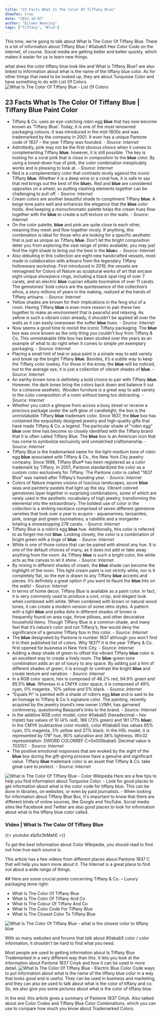 ```yaml
---
title: "23 Facts What Is The Color Of Tiffany Blue"
ShowToc: true 
date: "2022-10-07"
author: "Eileen Wearing" 
tags: ["Tiffany", "Blue"]
---
```


	
This time, we're going to talk about What Is The Color Of Tiffany Blue. There is a lot of information about Tiffany Blue / #0abab5 Hex Color Code on the internet, of course. Social media are getting better and better quickly, which makes it easier for us to learn new things.

what does the color tiffany blue look like and What is Tiffany Blue? are also linked to information about what is the name of the tiffany blue color. As for other things that need to be looked up, they are about Turquoise Color and have something to do with List Of Colors.
<img loading="lazy" src="https://adorable-home.com/wp-content/gallery/red-living-room-design-ideas/red-living-room-design-ideas-12.jpg" onerror="this.onerror=null;this.src='https://blogger.googleusercontent.com/img/a/AVvXsEhe7F7TRXHtjiKvHb5vS7DmnxvpHiDyoYyYvm1nHB3Qp2_w3BnM6A2eq4v7FYxCC9bfZt3a9vIMtAYEKUiaDQbHMg-ViyGmRIj39MLp0bGFfgfYw1Dc9q_H-T0wiTm3l0Uq42dETrN9eC8aGJ9_IORZsxST1AcLR7np1koOfcc7tnHa4S8Mwz_xD9d0=s16000';" alt="What Is The Color Of Tiffany Blue - List Of Colors" >

## 23 Facts What Is The Color Of Tiffany Blue | Tiffany Blue Paint Color
-   Tiffany & Co. uses an eye-catching robin egg **blue** that has now become known as ‘Tiffany Blue’. Today, it is one of the most renowned packaging colours. It was introduced in the mid-1800s and was trademarked by the company in 2001. It even has a unique Pantone code of 1837 – the year Tiffany was founded. - <cite>Source: Internet</cite>
-   Admittedly, pink may not be the first obvious choice when it comes to complementing Tiffany **blue**; however, it is still possible. The key is looking for a coral pink that is close in composition to the **blue** color. By using a toned-down hue of pink, the color combination inexplicably works and is pleasing to look at. - <cite>Source: Internet</cite>
-   Red is a complementary color that contrasts nicely against the iconic Tiffany **blue**. Whether it is a deep wine or a coral hue, it is safe to say that red brings out the best of the **blue**s. Red and **blue** are considered opposites on a wheel, so putting clashing elements together can be challenging to pull off. - <cite>Source: Internet</cite>
-   Cream colors are another beautiful shade to compliment Tiffany **blue**. A beige tone pairs well and enhances the elegance that the **blue** color holds. And keeping a monochromatic palette helps the cream hues flow together with the **blue** to create a soft texture on the walls. - <cite>Source: Internet</cite>
-   On the color palette, **blue** and pink are quite close to each other, meaning they mesh and flow together nicely. If anything, this combination is ideal for those who are looking for a specific aesthetic that is just as unique as Tiffany **blue**. Don’t let the bright composition deter you from exploring the vast range of pinks available; you may just find the right shade to bring out the best in the **blue**s. - <cite>Source: Internet</cite>
-   Also debuting in this collection are eight new handcrafted vessels, most made in collaboration with artisans from the legendary Tiffany hollowware workshop. First introduced in 2019, the vessels are reimagined for Colors of Nature as sculptural works of art that encase eight unique showpiece rings, including a black opal ring of over 7 carats, and an electric **blue** cuprian elbaite tourmaline of over 11 carats. The gemstones’ bold colors are the quintessence of the collection’s ethos, a story millions of years in the making, realized at the hands of Tiffany artisans. - <cite>Source: Internet</cite>
-   Yellow shades are known for their implications in the feng shui of a room. Having Tiffany **blue** is even more reason to pair these two together to make an environment that is peaceful and relaxing. As yellow is such a vibrant color already, it shouldn’t be applied all over the walls as it can easily overpower the softer **blue** hues. - <cite>Source: Internet</cite>
-   Now seems a good time to revisit the iconic Tiffany packaging. The **blue** box was once known as the only thing you couldn’t buy from Tiffany & Co. This unmistakable little box has been studied over the years as an example of what to do right when it comes to simple yet exemplary packaging. - <cite>Source: Internet</cite>
-   Placing a small hint of teal or aqua paint is a simple way to add variety and break up the bright Tiffany **blue**. Besides, it’s a subtle way to keep the Tiffany color lowkey. For those in the know, the **blue** will be noticed, but to the average eye, it is just a collection of vibrant shades of **blue**. - <cite>Source: Internet</cite>
-   An earthy brown tone is definitely a bold choice to pair with Tiffany **blue**. However, the dark tones bring the colors back down and balance it out for a cohesive aesthetic. Wooden furniture is a great way to add variety to the color composition of a room without being too distracting. - <cite>Source: Internet</cite>
-   Whether you catch a glimpse from across a busy street or receive a precious package under the soft glow of candlelight, the box is the unmistakable Tiffany **blue** trademark color. Since 1837, the **blue** box has contained the exquisitely designed jewelry and high-quality gifts that have made Tiffany & Co. a legend. The particular shade of "robin egg" **blue** over time has become so closely identified with the Tiffany brand that it is often called Tiffany Blue. The **blue** box is an American icon that has come to symbolize exclusivity and unmatched craftsmanship. - <cite>Source: Internet</cite>
-   Tiffany Blue is the trademarked name for the light-medium tone of robin egg **blue** associated with Tiffany & Co., the New York City jewelry company. Since 1998, Tiffany Blue® has been registered as a color trademark by Tiffany. In 2001, Pantone standardized the color as a custom color exclusively for Tiffany. The Pantone color is called "1837 Blue" was named after Tiffany’s founding year. - <cite>Source: Internet</cite>
-   Colors of Nature inspires visions of luscious landscapes, azure **blue** seas and painterly pastels that light up the sky. Vibrant colored gemstones layer together in surprising combinations, some of which are rarely used in the aesthetic vocabulary of high jewelry, transforming the elemental into the extraordinary. The boldest use of color in the collection is a striking necklace comprised of seven different gemstone varieties that took over a year to acquire - aquamarines; tanzanites; pink, orange and green tourmalines; a rubellite and a morganite - totaling a showstopping 278 carats. - <cite>Source: Internet</cite>
-   Tiffany Blue is a robin’s egg **blue** hue. Additionally, this color is referred to as forget-me-not **blue**. Looking closely, the color is a combination of bright green with a tinge of **blue**. - <cite>Source: Internet</cite>
-   White is one of those colors that can be paired with almost any hue. It is one of the default choices of many, as it does not add or take away anything from the room. As Tiffany **blue** is such a bright color, the white acts as the canvas to let it shine. - <cite>Source: Internet</cite>
-   By mixing in different shades of cream, the **blue** shade can become the highlight of the room. This light cream paint is not strictly white, nor is it completely flat, so the eye is drawn to any Tiffany **blue** accents and pieces. It’s definitely a great option if you want to flaunt the **blue** hits on the walls! - <cite>Source: Internet</cite>
-   In terms of home decor, Tiffany Blue is available as a paint color. In fact, it is very commonly used to produce a cool, crisp, and elegant look when combined with white. When combined with brown or natural wood tones, it can create a modern version of some retro styles. A pattern with a light **blue** and polka dots in different shades of brown is frequently found on area rugs, throw pillows, and other decorative household items. Though Tiffany Blue is a common shade, and many feel that it’s nature’s color and not Tiffany’s, few would deny the significance of a genuine Tiffany box in this color. - <cite>Source: Internet</cite>
-   The **blue** designated by Pantone is number 1837 although you won't find it in their published list of colors. Why 1837? It is the year Tiffany & Co. first opened for business in New York City. - <cite>Source: Internet</cite>
-   Adding a deep shade of green to offset the vibrant Tiffany **blue** color is an excellent way to create a lively room. The **blue**-green tone combination adds an air of luxury to any space. By adding just a hint of different shades of green, it is enough to contrast the bright **blue** and create texture and variation. - <cite>Source: Internet</cite>
-   In a RGB color space, hex is composed of 48.2% red, 94.9% green and 85.5% **blue**. Whereas in a CMYK color space, it is composed of 49% cyan, 0% magenta , 10% yellow and 5% black. - <cite>Source: Internet</cite>
-   “Equals Pi” is painted with a shade of robin’s egg **blue** and is said to be an homage to Tiffany & Co.’s signature color. The painting, recently acquired by the jewelry brand’s new owner LVMH, has garnered controversy, questioning Basquiat’s links to the brand. - <cite>Source: Internet</cite>
-   In the additive RGB color model, color #0abab5 (hexadecimal – hex triplet) has values of 10 (4% red), 186 (73% green) and 181 (71% **blue**). In the CMYK (subtractive color model), color #0abab5 has values 95% cyan, 0% magenta, 3% yellow and 27% black. In the HSL model, it is represented by 178° hue, 90% saturation and 38% lightness. Win32 representation: DWORD COLORREF C=0x005baba0. Decimal value is 703157. - <cite>Source: Internet</cite>
-   The positive emotional responses that are evoked by the sight of the **blue** box during the gift-giving process have a genuine and significant value. Tiffany **blue** trademark color is an asset that Tiffany & Co. take great care to protect. - <cite>Source: Internet</cite>


<img loading="lazy" src="https://thepigmint.com/wp-content/uploads/2016/06/DSC_0030-2.jpg" onerror="this.onerror=null;this.src='https://blogger.googleusercontent.com/img/a/AVvXsEhe7F7TRXHtjiKvHb5vS7DmnxvpHiDyoYyYvm1nHB3Qp2_w3BnM6A2eq4v7FYxCC9bfZt3a9vIMtAYEKUiaDQbHMg-ViyGmRIj39MLp0bGFfgfYw1Dc9q_H-T0wiTm3l0Uq42dETrN9eC8aGJ9_IORZsxST1AcLR7np1koOfcc7tnHa4S8Mwz_xD9d0=s16000';" alt="What Is The Color Of Tiffany Blue - Color Wikipedia" >
Here are a few tips to help you find information about Turquoise Color:
- Look for good places to get information about what is the color code for tiffany blue. This can be done in libraries, on websites, or even by paid journalists.
- When looking for information about Tiffany Blue Box, it's important to know that there are different kinds of online sources, like Google and YouTube. Social media sites like Facebook and Twitter are also good places to look for information about what is the tiffany blue color called.

### Video | What Is The Color Of Tiffany Blue
{{< youtube a1p5z3kMahE >}} 

To get the best information about Color Wikipedia, you should read to find out how true each source is.

This article has a few videos from different places about Pantone 1837 C that will help you learn more about it. The Internet is a great place to find out about a wide range of things.
<script async="async" data-cfasync="false" src="//normallydemandedalter.com/fe63df3c5408708b15d8dc3d9b206b31/invoke.js"></script>
<div id="container-fe63df3c5408708b15d8dc3d9b206b31"></div>
## Here are some crucial points concerning Tiffany & Co. – Luxury packaging done right:

- What Is The Color Of Tiffany Blue
- What Is The Color Of Tiffany And Co
- What Is The Colour Of Tiffany And Co
- What Is The Color Code For Tiffany Blue
- What Is The Closest Color To Tiffany Blue

 <img loading="lazy" src="https://www.architectureartdesigns.com/wp-content/uploads/2015/02/634-630x420.jpg" onerror="this.onerror=null;this.src='https://blogger.googleusercontent.com/img/a/AVvXsEhe7F7TRXHtjiKvHb5vS7DmnxvpHiDyoYyYvm1nHB3Qp2_w3BnM6A2eq4v7FYxCC9bfZt3a9vIMtAYEKUiaDQbHMg-ViyGmRIj39MLp0bGFfgfYw1Dc9q_H-T0wiTm3l0Uq42dETrN9eC8aGJ9_IORZsxST1AcLR7np1koOfcc7tnHa4S8Mwz_xD9d0=s16000';" alt="What Is The Color Of Tiffany Blue - what is the closest color to tiffany blue" >

With so many websites and forums that talk about #0abab5 color / color information, it shouldn't be hard to find what you need.

Most people are used to getting information about Is Tiffany Blue Trademarked in a very different way than this. It lets you look at the information about Pantone 1837 Cmyk and how it can be used in more detail.
<img loading="lazy" src="https://mycozylive.com/wp-content/uploads/2021/05/46.jpg" onerror="this.onerror=null;this.src='https://blogger.googleusercontent.com/img/a/AVvXsEhe7F7TRXHtjiKvHb5vS7DmnxvpHiDyoYyYvm1nHB3Qp2_w3BnM6A2eq4v7FYxCC9bfZt3a9vIMtAYEKUiaDQbHMg-ViyGmRIj39MLp0bGFfgfYw1Dc9q_H-T0wiTm3l0Uq42dETrN9eC8aGJ9_IORZsxST1AcLR7np1koOfcc7tnHa4S8Mwz_xD9d0=s16000';" alt="What Is The Color Of Tiffany Blue - Electric Blue Color Code" >
ways to put information about what is the name of the tiffany blue color in a way that looks good and is useful. They can be used in business and marketing, and they can also be used to talk about what is the color of tiffany and co. So, we also give you some pictures about what is the color of tiffany blue.

In the end, this article gives a summary of Pantone 1837 Cmyk. Also talked about are Color Codes and Tiffany Blue Color Combinations, which you can use to compare how much you know about Trademarked Colors.
	
	

